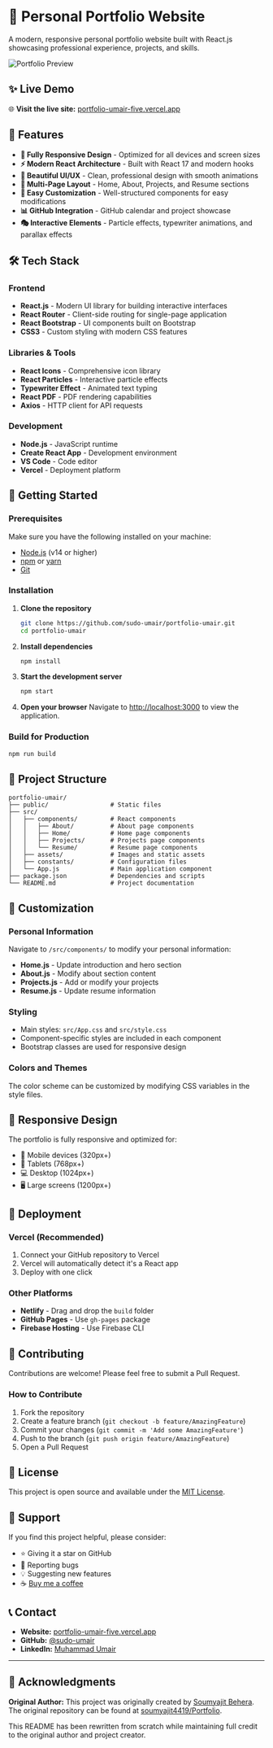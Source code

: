 # 🚀 Personal Portfolio Website

A modern, responsive personal portfolio website built with React.js showcasing professional experience, projects, and skills.

![Portfolio Preview](./Images/preview.png)

## ✨ Live Demo

🌐 **Visit the live site:** [portfolio-umair-five.vercel.app](https://portfolio-umair-five.vercel.app/)

## 🎯 Features

- **📱 Fully Responsive Design** - Optimized for all devices and screen sizes
- **⚡ Modern React Architecture** - Built with React 17 and modern hooks
- **🎨 Beautiful UI/UX** - Clean, professional design with smooth animations
- **📄 Multi-Page Layout** - Home, About, Projects, and Resume sections
- **🔧 Easy Customization** - Well-structured components for easy modifications
- **📊 GitHub Integration** - GitHub calendar and project showcase
- **🎭 Interactive Elements** - Particle effects, typewriter animations, and parallax effects

## 🛠️ Tech Stack

### Frontend

- **React.js** - Modern UI library for building interactive interfaces
- **React Router** - Client-side routing for single-page application
- **React Bootstrap** - UI components built on Bootstrap
- **CSS3** - Custom styling with modern CSS features

### Libraries & Tools

- **React Icons** - Comprehensive icon library
- **React Particles** - Interactive particle effects
- **Typewriter Effect** - Animated text typing
- **React PDF** - PDF rendering capabilities
- **Axios** - HTTP client for API requests

### Development

- **Node.js** - JavaScript runtime
- **Create React App** - Development environment
- **VS Code** - Code editor
- **Vercel** - Deployment platform

## 🚀 Getting Started

### Prerequisites

Make sure you have the following installed on your machine:

- [Node.js](https://nodejs.org/) (v14 or higher)
- [npm](https://www.npmjs.com/) or [yarn](https://yarnpkg.com/)
- [Git](https://git-scm.com/)

### Installation

1. **Clone the repository**

   ```bash
   git clone https://github.com/sudo-umair/portfolio-umair.git
   cd portfolio-umair
   ```

2. **Install dependencies**

   ```bash
   npm install
   ```

3. **Start the development server**

   ```bash
   npm start
   ```

4. **Open your browser**
   Navigate to [http://localhost:3000](http://localhost:3000) to view the application.

### Build for Production

```bash
npm run build
```

## 📁 Project Structure

```
portfolio-umair/
├── public/                 # Static files
├── src/
│   ├── components/         # React components
│   │   ├── About/          # About page components
│   │   ├── Home/           # Home page components
│   │   ├── Projects/       # Projects page components
│   │   └── Resume/         # Resume page components
│   ├── assets/             # Images and static assets
│   ├── constants/          # Configuration files
│   └── App.js              # Main application component
├── package.json            # Dependencies and scripts
└── README.md               # Project documentation
```

## 🎨 Customization

### Personal Information

Navigate to `/src/components/` to modify your personal information:

- **Home.js** - Update introduction and hero section
- **About.js** - Modify about section content
- **Projects.js** - Add or modify your projects
- **Resume.js** - Update resume information

### Styling

- Main styles: `src/App.css` and `src/style.css`
- Component-specific styles are included in each component
- Bootstrap classes are used for responsive design

### Colors and Themes

The color scheme can be customized by modifying CSS variables in the style files.

## 📱 Responsive Design

The portfolio is fully responsive and optimized for:

- 📱 Mobile devices (320px+)
- 📱 Tablets (768px+)
- 💻 Desktop (1024px+)
- 🖥️ Large screens (1200px+)

## 🚀 Deployment

### Vercel (Recommended)

1. Connect your GitHub repository to Vercel
2. Vercel will automatically detect it's a React app
3. Deploy with one click

### Other Platforms

- **Netlify** - Drag and drop the `build` folder
- **GitHub Pages** - Use `gh-pages` package
- **Firebase Hosting** - Use Firebase CLI

## 🤝 Contributing

Contributions are welcome! Please feel free to submit a Pull Request.

### How to Contribute

1. Fork the repository
2. Create a feature branch (`git checkout -b feature/AmazingFeature`)
3. Commit your changes (`git commit -m 'Add some AmazingFeature'`)
4. Push to the branch (`git push origin feature/AmazingFeature`)
5. Open a Pull Request

## 📄 License

This project is open source and available under the [MIT License](LICENSE).

## 🙏 Support

If you find this project helpful, please consider:

- ⭐ Giving it a star on GitHub
- 🐛 Reporting bugs
- 💡 Suggesting new features
- ☕ [Buy me a coffee](https://www.buymeacoffee.com/sudo-umair)

## 📞 Contact

- **Website:** [portfolio-umair-five.vercel.app](https://portfolio-umair-five.vercel.app/)
- **GitHub:** [@sudo-umair](https://github.com/sudo-umair)
- **LinkedIn:** [Muhammad Umair](https://linkedin.com/in/sudo-umair)

---

## 🙏 Acknowledgments

**Original Author:** This project was originally created by [Soumyajit Behera](https://github.com/soumyajit4419). The original repository can be found at [soumyajit4419/Portfolio](https://github.com/soumyajit4419/Portfolio).

This README has been rewritten from scratch while maintaining full credit to the original author and project creator.
